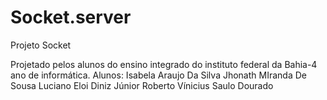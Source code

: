 # Socket.server
Projeto Socket

Projetado pelos alunos do ensino integrado do instituto federal da Bahia-4 ano de informática.
Alunos:
Isabela Araujo Da Silva
Jhonath MIranda De Sousa
Luciano Eloi Diniz Júnior
Roberto Vínicius
Saulo Dourado
